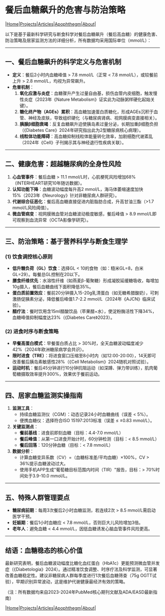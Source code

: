 # 餐后血糖飙升的危害与防治策略

|[Home](/README.md)|[Projects](/projects.md)|[Articles](/articles.md)|[Apophthegm](/apophthegm.md)|[About](/about.md)|

以下是基于最新科学研究与断食科学对餐后血糖飙升（餐后高血糖）的健康危害、防治策略及居家监测方法的详细分析，所有数据均采用国际单位（mmol/L）：

---

## **一、餐后血糖飙升的科学定义与危害机制**
*   **定义**：餐后2小时内血糖峰值 > 7.8 mmol/L（正常 < 7.8 mmol/L），或较餐前上升 > 2.8 mmol/L，均视为异常飙升。
*   **危害机制**：
    1.  **氧化应激与炎症**：血糖骤升产生过量自由基，损伤血管内皮细胞，触发慢性炎症（2023年《Nature Metabolism》证实此为动脉粥样硬化起始关键）。
    2.  **糖化终产物（AGEs）累积**：高血糖加速蛋白质糖化，形成AGEs沉积于血管、神经及皮肤，导致组织硬化（与糖尿病肾病、视网膜病变直接相关）。
    3.  **胰腺β细胞衰竭**：反复血糖飙升迫使胰岛素过量分泌，长期加重β细胞负担（《Diabetes Care》2024年研究指出此为2型糖尿病核心病理）。
    4.  **线粒体功能障碍**：高血糖抑制线粒体能量转化效率，加剧细胞代谢紊乱（2024年《Cell》子刊揭示其与神经退行性疾病关联）。

---

## **二、健康危害：超越糖尿病的全身性风险**
1.  **心血管事件**：餐后血糖 > 11.1 mmol/L时，心肌梗死风险增加68%（INTERHEART研究10年随访数据）。
2.  **认知功能下降**：血糖波动幅度每升高2 mmol/L，海马体萎缩速度加快15%（2023年《Neurology》针对非糖尿病人群研究）。
3.  **代谢综合征恶化**：餐后高血糖直接促进内脏脂肪合成，升高甘油三酯（>1.7 mmol/L风险阈值）。
4.  **微血管病变**：视网膜微血管对血糖波动极度敏感，餐后峰值 > 8.9 mmol/L即可观察到血流异常（OCTA影像学研究）。

---

## **三、防治策略：基于营养科学与断食生理学**
### **(1) 饮食调控核心原则**
*   **低升糖负荷（GL）饮食**：选择GL < 10的食物（如：糙米GL=8，白米GL=29）。每餐总GL控制在20以下。
*   **膳食纤维优先**：水溶性纤维（如燕麦β-葡聚糖）形成凝胶延缓糖吸收，每增加10g摄入，餐后血糖曲线下面积降低35%。
*   **蛋白质前置效应**：餐前20分钟摄入15-20g乳清蛋白（如无糖希腊酸奶），可刺激肠促胰素分泌，降低餐后峰值1.7-2.2 mmol/L（2024年《AJCN》临床试验）。
*   **醋疗法**：餐时饮用含15ml醋酸饮品（苹果醋+水），使淀粉酶活性下降34%，血糖峰值抑制幅度达23%（《Diabetes Care》2023）。

### **(2) 进食时序与断食策略**
*   **早餐高蛋白模式**：早餐蛋白质占比 > 30%时，全天血糖波动幅度减少42%（2024年欧洲糖尿病学会共识）。
*   **限时进食（TRE）**：将进食窗口压缩至8小时内（如12:00-20:00），14天即可改善餐后胰岛素敏感性28%（《Cell Metabolism》2024随机对照试验）。
*   **运动时机**：餐后45分钟进行10分钟抗阻运动（如深蹲、弹力带训练），肌肉葡萄糖摄取效率提升300%，效果优于餐前运动。

---

## **四、居家血糖监测实操指南**
1.  **监测工具**：
    *   持续血糖监测仪（CGM）：动态记录24小时血糖曲线（误差 < 5%）。
    *   便携血糖仪：选择符合ISO 15197:2013标准（误差 ≤ ±0.83 mmol/L）。
2.  **关键监测点**：
    *   **餐前基线**：进食前即刻血糖（目标：4.4-7.0 mmol/L）
    *   **餐后峰值**：从第一口进食开始计时，60分钟检测（目标：< 8.5 mmol/L）
    *   **餐后回落**：120分钟血糖（目标：< 7.8 mmol/L）
3.  **数据分析**：
    *   计算血糖变异系数（CV）=（血糖标准差/平均血糖）×100%，CV > 36%提示血糖波动过大。
    *   使用手机APP生成"葡萄糖目标范围内时间（TIR）"报告，目标：> 70%时间处于3.9-10.0 mmol/L。

---

## **五、特殊人群管理要点**
*   **糖尿病前期**：每周3次餐后2小时血糖监测，若连续2次 > 8.5 mmol/L需启动医学干预。
*   **妊娠期**：餐后1小时血糖应 < 7.8 mmol/L，否则巨大儿风险增加3倍。
*   **老年人**：避免血糖 < 4.4 mmol/L，因低血糖诱发心脑血管事件风险更高。

---

## **结语：血糖稳态的核心价值**
最新研究表明，餐后血糖波动幅度比糖化血红蛋白（HbA1c）更能预测微血管并发症（《Diabetologia》2024）。通过精准饮食调整、时序疗法及科学监测，可显著改善血糖稳定性。建议非糖尿病人群每季度进行1次餐后血糖筛查（75g OGTT试验），早期识别异常波动，这是维护代谢健康最经济有效的策略。

（注：所有数据均来自2023-2024年PubMed核心期刊文献及ADA/EASD最新指南）

|[Home](/README.md)|[Projects](/projects.md)|[Articles](/articles.md)|[Apophthegm](/apophthegm.md)|[About](/about.md)|